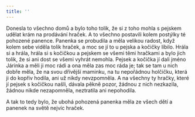 ```yaml
---
title: ''
---
```


Donesla to všechno domů a bylo toho tolik, že si z toho mohla s pejskem udělat krám na prodávání hraček. A to všechno postavili kolem postýlky té pohozené panence. Panenka se probudila a měla velikou radost, když kolem sebe viděla tolik hraček, a moc se jí to u pejska a kočičky líbilo. Hrála si a hrála, hrála si s kočičkou a pejskem se všemi těmi hračkami a bylo jich tolik, že si ani dost se všemi vyhrát nemohla. Pejsek a kočička jí dali jméno Járinka a měli ji moc rádi a ona měla zas moc ráda je; tak se tam u nich dobře měla, že na svou dřívější maminku, na tu nepořádnou holčičku, která ji do kopřiv hodila, ani už nikdy nevzpomněla. A na všechny ty hračky, které jí pejsek s kočičkou našli, dávala pěkně pozor, žádnou z nich nezkazila, žádnou nikde nezapomněla, neztratila ani nepohodila.

A tak to tedy bylo, že ubohá pohozená panenka měla ze všech dětí a panenek na světě nejvíc hraček.
